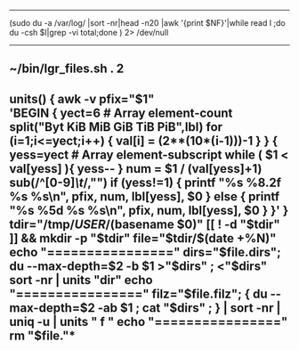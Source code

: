 
------------------------------------------------------------------------------------------
 (sudo  du -a /var/log/ |sort -nr|head -n20 |awk '{print $NF}'|while read l ;do du -csh $l|grep -vi total;done ) 2> /dev/null

------------------------------------------------------------------------------------------
~/bin/lgr_files.sh  . 2
------------------------------------------------------------------------------------------

units() { awk -v pfix="$1" \
  'BEGIN { yect=6  # Array element-count
    split("Byt KiB MiB GiB TiB PiB",lbl)
    for (i=1;i<=yect;i++) { val[i] = (2**(10*(i-1)))-1 } 
  }
  { yess=yect  # Array element-subscript
    while ( $1 < val[yess] ){ yess-- }
    num = $1 / (val[yess]+1)
    sub(/^[0-9]*\t*/,"")
    if (yess!=1) { printf "%s %8.2f %s  %s\n", pfix, num, lbl[yess], $0 }
    else        { printf "%s %5d    %s  %s\n", pfix, num, lbl[yess], $0 }
   }'
}
tdir="/tmp/$USER/$(basename $0)"
[[ ! -d "$tdir" ]] && mkdir -p "$tdir"
file="$tdir/$(date +%N)"
echo "================"
dirs="$file.dirs";   du --max-depth=$2 -b $1  >"$dirs" ; <"$dirs"  sort -nr           | units "dir"
echo "================"
filz="$file.filz"; { du --max-depth=$2 -ab $1 ; cat "$dirs" ; } | sort -nr | uniq -u  | units " f "
echo "================"
rm   "$file."* 
------------------------------------------------------------------------------------------
